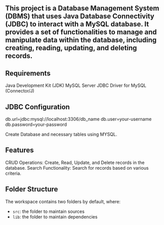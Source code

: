 ## This project is a Database Management System (DBMS) that uses Java Database Connectivity (JDBC) to interact with a MySQL database. It provides a set of functionalities to manage and manipulate data within the database, including creating, reading, updating, and deleting records.

## Requirements
Java Development Kit (JDK) 
MySQL Server 
JDBC Driver for MySQL (Connector/J)
## JDBC Configuration
db.url=jdbc:mysql://localhost:3306/db_name
db.user=your-username
db.password=your-password

Create Database and necessary tables using MYSQL.

## Features
CRUD Operations: Create, Read, Update, and Delete records in the database.
Search Functionality: Search for records based on various criteria.


## Folder Structure

The workspace contains two folders by default, where:

- `src`: the folder to maintain sources
- `lib`: the folder to maintain dependencies

